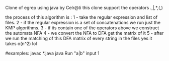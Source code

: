 Clone of egrep using java by Celr@ti
this clone support the operators  .,|,*,(,)


the process of this algorithm is :
1 - take the regular expression and list of files.
2 - if the regular expression is a set of concatenations we run just the KMP algorithms.
3 - if its contain one of the operators above we construct the automata NFA 
4 - we convert the NFA to DFA get the matrix of it
5 - after we run the matching of this DFA matrix of every string in the files yes it takes o(n^2) lol

#examples:
javac *.java
java Run "a|b" input 1



